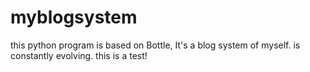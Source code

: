 myblogsystem
============

this python program is based on Bottle, It's a blog system of myself. is constantly evolving.
this is a test!